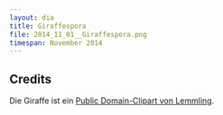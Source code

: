 ```yaml
---
layout: dia
title: Giraffespora
file: 2014_11_01__Giraffespora.png
timespan: November 2014
---
```


## Credits

Die Giraffe ist ein [Public Domain-Clipart von Lemmling](https://web.archive.org/web/20140819141537/http://openclipart.org/detail/17628/cartoon-giraffe-by-lemmling).
